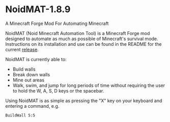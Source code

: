 # NoidMAT-1.8.9
A Minecraft Forge Mod For Automating Minecraft

NoidMAT (Noid Minecraft Automation Tool) is a Minecraft Forge mod designed to automate as much as possible of Minecraft's survival mode. Instructions on its installation and use can be found in the README for the current [release](https://github.com/Hopding/NoidMAT-1.8.9/releases/).

NoidMAT is currently able to:
 * Build walls
 * Break down walls
 * Mine out areas
 * Walk, swim, and jump for long periods of time without requiring the user to hold the W, A, S, D keys or the spacebar.

Using NoidMAT is as simple as pressing the "X" key on your keyboard and entering a command, e.g.
```
BuildWall 5:5
```
